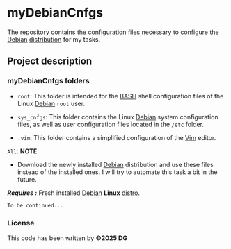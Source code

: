 myDebianCnfgs
=============
The repository contains the configuration files necessary to configure the [Debian][debian] [distribution][distro] for my tasks.

Project description
-------------------

### myDebianCnfgs folders

* `root`: This folder is intended for the [BASH][bash] shell configuration files of the Linux [Debian][debian] `root` user.  

* `sys_cnfgs`: This folder contains the Linux [Debian][debian] system configuration files, as well as user configuration files located in the `/etc` folder.  

* `.vim`: This folder contains a simplified configuration of the [Vim][vim] editor.  

`All`: **NOTE**
* Download the newly installed [Debian][debian] distribution and use these files instead of the installed ones.
I will try to automate this task a bit in the future.

***Requires :*** Fresh installed [Debian][debian] **Linux** [distro][distro].

`To be continued...`

### License

This code has been written by **©2025 DG**

[debian]:https://en.wikipedia.org/wiki/Debian
[bash]:https://en.wikipedia.org/wiki/Bash_(Unix_shell)
[distro]:https://en.wikipedia.org/wiki/Linux_distribution
[vim]:https://en.wikipedia.org/wiki/Vim_(text_editor)
